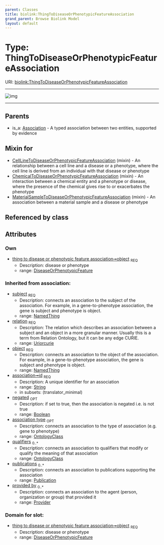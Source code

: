 ```yaml
---
parent: Classes
title: biolink:ThingToDiseaseOrPhenotypicFeatureAssociation
grand_parent: Browse Biolink Model
layout: default
---
```


# Type: ThingToDiseaseOrPhenotypicFeatureAssociation




URI: [biolink:ThingToDiseaseOrPhenotypicFeatureAssociation](https://w3id.org/biolink/vocab/ThingToDiseaseOrPhenotypicFeatureAssociation)


---

![img](http://yuml.me/diagram/nofunky;dir:TB/class/[DiseaseOrPhenotypicFeature]%3Cobject%201..1-%20[ThingToDiseaseOrPhenotypicFeatureAssociation|relation(i):uriorcurie;id(i):string;negated(i):boolean%20%3F],[MaterialSampleToDiseaseOrPhenotypicFeatureAssociation]uses%20-.-%3E[ThingToDiseaseOrPhenotypicFeatureAssociation],[ChemicalToDiseaseOrPhenotypicFeatureAssociation]uses%20-.-%3E[ThingToDiseaseOrPhenotypicFeatureAssociation],[CellLineToDiseaseOrPhenotypicFeatureAssociation]uses%20-.-%3E[ThingToDiseaseOrPhenotypicFeatureAssociation],[Association]%5E-[ThingToDiseaseOrPhenotypicFeatureAssociation],[Publication],[Provider],[OntologyClass],[NamedThing],[MaterialSampleToDiseaseOrPhenotypicFeatureAssociation],[DiseaseOrPhenotypicFeature],[ChemicalToDiseaseOrPhenotypicFeatureAssociation],[CellLineToDiseaseOrPhenotypicFeatureAssociation],[Association])

---


## Parents

 *  is_a: [Association](Association.md) - A typed association between two entities, supported by evidence

## Mixin for

 * [CellLineToDiseaseOrPhenotypicFeatureAssociation](CellLineToDiseaseOrPhenotypicFeatureAssociation.md) (mixin)  - An relationship between a cell line and a disease or a phenotype, where the cell line is derived from an individual with that disease or phenotype
 * [ChemicalToDiseaseOrPhenotypicFeatureAssociation](ChemicalToDiseaseOrPhenotypicFeatureAssociation.md) (mixin)  - An interaction between a chemical entity and a phenotype or disease, where the presence of the chemical gives rise to or exacerbates the phenotype
 * [MaterialSampleToDiseaseOrPhenotypicFeatureAssociation](MaterialSampleToDiseaseOrPhenotypicFeatureAssociation.md) (mixin)  - An association between a material sample and a disease or phenotype

## Referenced by class


## Attributes


### Own

 * [thing to disease or phenotypic feature association➞object](thing_to_disease_or_phenotypic_feature_association_object.md)  <sub>REQ</sub>
    * Description: disease or phenotype
    * range: [DiseaseOrPhenotypicFeature](DiseaseOrPhenotypicFeature.md)

### Inherited from association:

 * [subject](subject.md)  <sub>REQ</sub>
    * Description: connects an association to the subject of the association. For example, in a gene-to-phenotype association, the gene is subject and phenotype is object.
    * range: [NamedThing](NamedThing.md)
 * [relation](relation.md)  <sub>REQ</sub>
    * Description: The relation which describes an association between a subject and an object in a more granular manner. Usually this is a term from Relation Ontology, but it can be any edge CURIE.
    * range: [Uriorcurie](types/Uriorcurie.md)
 * [object](object.md)  <sub>REQ</sub>
    * Description: connects an association to the object of the association. For example, in a gene-to-phenotype association, the gene is subject and phenotype is object.
    * range: [NamedThing](NamedThing.md)
 * [association➞id](association_id.md)  <sub>REQ</sub>
    * Description: A unique identifier for an association
    * range: [String](types/String.md)
    * in subsets: (translator_minimal)
 * [negated](negated.md)  <sub>OPT</sub>
    * Description: if set to true, then the association is negated i.e. is not true
    * range: [Boolean](types/Boolean.md)
 * [association type](association_type.md)  <sub>OPT</sub>
    * Description: connects an association to the type of association (e.g. gene to phenotype)
    * range: [OntologyClass](OntologyClass.md)
 * [qualifiers](qualifiers.md)  <sub>0..*</sub>
    * Description: connects an association to qualifiers that modify or qualify the meaning of that association
    * range: [OntologyClass](OntologyClass.md)
 * [publications](publications.md)  <sub>0..*</sub>
    * Description: connects an association to publications supporting the association
    * range: [Publication](Publication.md)
 * [provided by](provided_by.md)  <sub>0..*</sub>
    * Description: connects an association to the agent (person, organization or group) that provided it
    * range: [Provider](Provider.md)

### Domain for slot:

 * [thing to disease or phenotypic feature association➞object](thing_to_disease_or_phenotypic_feature_association_object.md)  <sub>REQ</sub>
    * Description: disease or phenotype
    * range: [DiseaseOrPhenotypicFeature](DiseaseOrPhenotypicFeature.md)
